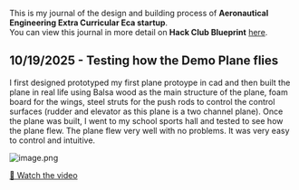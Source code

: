 <!--
  ===================    !!READ THIS NOTICE!!   ====================
  DO NOT edit this file manually. Your changes WILL BE OVERWRITTEN!
  This journal is auto generated and updated by Hack Club Blueprint.
  To edit this file, please edit your journal entries on Blueprint.
  ==================================================================
-->

This is my journal of the design and building process of **Aeronautical Engineering Extra Curricular Eca startup**.  
You can view this journal in more detail on **Hack Club Blueprint** [here](https://blueprint.hackclub.com/projects/719).


## 10/19/2025 - Testing how the Demo Plane flies  

I first designed prototyped my first plane protoype in cad and then built the plane in real life using Balsa wood as the main structure of the plane, foam board for the wings, steel struts for the push rods to control the control surfaces (rudder and elevator as this plane is a two channel plane). Once the plane was built, I went to my school sports hall and tested to see how the plane flew. The plane flew very well with no problems. It was very easy to control and intuitive.

![image.png](https://blueprint.hackclub.com/user-attachments/blobs/proxy/eyJfcmFpbHMiOnsiZGF0YSI6MzIxMSwicHVyIjoiYmxvYl9pZCJ9fQ==--5272fa5ca20ee54d3ed03f046ce90bb740f1f66e/image.png)

[🎥 Watch the video](videos/rc_plane_sports_hall.mp4)



  

